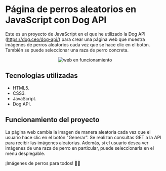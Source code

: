 # Página de perros aleatorios en JavaScript con Dog API

Este es un proyecto de JavaScript en el que he utilizado la Dog API (https://dog.ceo/dog-api/) para crear una página web que muestra imágenes de perros aleatorios cada vez que se hace clic en el botón. También se puede seleccionar una raza de perro concreta.

<p align="center">
  <img src="https://i.imgur.com/qzdkTOV.png" alt="web en funcionamiento">
</p>


## Tecnologías utilizadas

- HTML5.
- CSS3.
- JavaScript.
- Dog API.

## Funcionamiento del proyecto

La página web cambia la imagen de manera aleatoria cada vez que el usuario hace clic en el botón "Generar". Se realizan consultas GET a la API para recibir las imágenes aleatorias. Además, si el usuario desea ver imágenes de una raza de perro en particular, puede seleccionarla en el menú desplegable.

¡Imágenes de perros para todos! 🐶🐾
